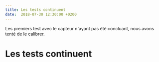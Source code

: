 ```yaml
---
title: Les tests continuent
date:  2018-07-30 12:30:00 +0200
---
```


Les premiers test avec le capteur n'ayant pas été concluant, nous avons tenté de le calibrer.

<!--more-->

# Les tests continuent